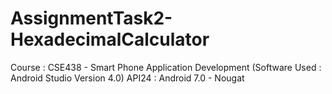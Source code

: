 # AssignmentTask2-HexadecimalCalculator
Course : CSE438 - Smart Phone Application Development (Software Used : Android Studio Version 4.0) API24 : Android 7.0 - Nougat
